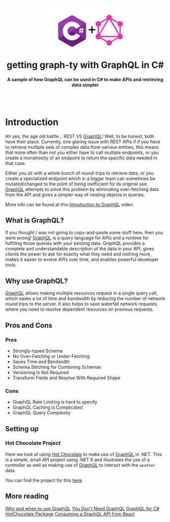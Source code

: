 <h1 align="center">
  <a href="https://raw.githubusercontent.com/svbygoibear/graphql-test-app/master/img/header-img.png"><img src="https://raw.githubusercontent.com/svbygoibear/graphql-test-app/master/img/header-img.png" alt="graphql-test-app" width="250"></a>
  <br>
  getting graph-ty with GraphQL in C#
  <br>
</h1>

<h4 align="center">A sample of how GraphQL can be used in C# to make APIs and retrieving data simpler</h4>
<br>
<br>

# Introduction

Ah yes, the age old battle... REST VS [GraphQL](https://graphql.org/)! Well, to be honest, both have their place. Currently, one glaring issue with REST APIs if if you have to retrieve multiple sets of complex data from various entities, this means that more often than not you either have to call multiple endpoints, or you create a monstrosity of an endpoint to return the specific data needed in that case.

Either you sit with a whole bunch of round-trips to retrieve data, or you create a specialized endpoint which in a bigger team can sometimes be mutated/changed to the point of being inefficient for its original use. [GraphQL](https://graphql.org/) attempts to solve this problem by eliminating over-fetching data from the API and gives a simpler way of nesting objects in queries.

More info can be found at this [Introduction to GraphQL](https://youtu.be/anW5Qpuh5kI) video.

## What is GraphQL?

If you thought I was not going to copy-and-paste some stuff here, then you were wrong! [GraphQL](https://graphql.org/) is a query language for APIs and a runtime for fulfilling those queries with your existing data. GraphQL provides a complete and understandable description of the data in your API, gives clients the power to ask for exactly what they need and nothing more, makes it easier to evolve APIs over time, and enables powerful developer tools.

## Why use GraphQL?

[GraphQL](https://graphql.org/) allows making multiple resources request in a single query call, which saves a lot of time and bandwidth by reducing the number of network round trips to the server. It also helps to save waterfall network requests, where you need to resolve dependent resources on previous requests.

## Pros and Cons

### Pros

- Strongly-typed Schema
- No Over-Fetching or Under-Fetching
- Saves Time and Bandwidth
- Schema Stitching for Combining Schemas
- Versioning Is Not Required
- Transform Fields and Resolve With Required Shape

### Cons

- GraphQL Rate Limiting is hard to specify
- GraphQL Caching is Complicated
- GraphQL Query Complexity

## Setting up

### Hot Chocolate Project

Here we look at using [Hot Chocolate](https://github.com/ChilliCream/hotchocolate) to make use of [GraphQL](https://graphql.org/) in .NET. This is a simple, small API project using .NET 6 and illustrates the use of a controller as well as making use of [GraphQL](https://graphql.org/) to interact with the `weather` data.

You can find the project for this [here](https://github.com/svbygoibear/graphql-test-app/tree/main/graphql-test-app.hotchocolate).

## More reading

[Why and when to use GraphQL](https://dzone.com/articles/why-and-when-to-use-graphql-1)
[You Don't Need GraphQL](https://dzone.com/articles/you-dont-need-graphql)
[GraphQL for C#](https://graphql.org/code/#c-net)
[HotChocolate Package](https://github.com/ChilliCream/hotchocolate)
[Consuming a GraphQL API from React](https://developer.okta.com/blog/2020/11/23/quick-graphql-react-app)
